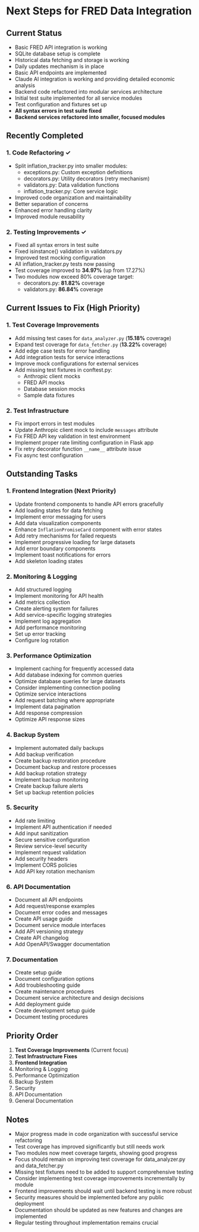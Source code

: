 # Next Steps for FRED Data Integration

## Current Status
- Basic FRED API integration is working
- SQLite database setup is complete
- Historical data fetching and storage is working
- Daily updates mechanism is in place
- Basic API endpoints are implemented
- Claude AI integration is working and providing detailed economic analysis
- Backend code refactored into modular services architecture
- Initial test suite implemented for all service modules
- Test configuration and fixtures set up
- **All syntax errors in test suite fixed**
- **Backend services refactored into smaller, focused modules**

## Recently Completed
### 1. Code Refactoring ✓
- Split inflation_tracker.py into smaller modules:
  * exceptions.py: Custom exception definitions
  * decorators.py: Utility decorators (retry mechanism)
  * validators.py: Data validation functions
  * inflation_tracker.py: Core service logic
- Improved code organization and maintainability
- Better separation of concerns
- Enhanced error handling clarity
- Improved module reusability

### 2. Testing Improvements ✓
- Fixed all syntax errors in test suite
- Fixed isinstance() validation in validators.py
- Improved test mocking configuration
- All inflation_tracker.py tests now passing
- Test coverage improved to **34.97%** (up from 17.27%)
- Two modules now exceed 80% coverage target:
  * decorators.py: **81.82%** coverage
  * validators.py: **86.84%** coverage

## Current Issues to Fix (High Priority)
### 1. Test Coverage Improvements
- Add missing test cases for `data_analyzer.py` (**15.18%** coverage)
- Expand test coverage for `data_fetcher.py` (**13.22%** coverage)
- Add edge case tests for error handling
- Add integration tests for service interactions
- Improve mock configurations for external services
- Add missing test fixtures in conftest.py:
  * Anthropic client mocks
  * FRED API mocks
  * Database session mocks
  * Sample data fixtures

### 2. Test Infrastructure
- Fix import errors in test modules
- Update Anthropic client mock to include `messages` attribute
- Fix FRED API key validation in test environment
- Implement proper rate limiting configuration in Flask app
- Fix retry decorator function `__name__` attribute issue
- Fix async test configuration

## Outstanding Tasks

### 1. Frontend Integration (Next Priority)
- Update frontend components to handle API errors gracefully
- Add loading states for data fetching
- Implement error messaging for users
- Add data visualization components
- Enhance `InflationPromiseCard` component with error states
- Add retry mechanisms for failed requests
- Implement progressive loading for large datasets
- Add error boundary components
- Implement toast notifications for errors
- Add skeleton loading states

### 2. Monitoring & Logging
- Add structured logging
- Implement monitoring for API health
- Add metrics collection
- Create alerting system for failures
- Add service-specific logging strategies
- Implement log aggregation
- Add performance monitoring
- Set up error tracking
- Configure log rotation

### 3. Performance Optimization
- Implement caching for frequently accessed data
- Add database indexing for common queries
- Optimize database queries for large datasets
- Consider implementing connection pooling
- Optimize service interactions
- Add request batching where appropriate
- Implement data pagination
- Add response compression
- Optimize API response sizes

### 4. Backup System
- Implement automated daily backups
- Add backup verification
- Create backup restoration procedure
- Document backup and restore processes
- Add backup rotation strategy
- Implement backup monitoring
- Create backup failure alerts
- Set up backup retention policies

### 5. Security
- Add rate limiting
- Implement API authentication if needed
- Add input sanitization
- Secure sensitive configuration
- Review service-level security
- Implement request validation
- Add security headers
- Implement CORS policies
- Add API key rotation mechanism

### 6. API Documentation
- Document all API endpoints
- Add request/response examples
- Document error codes and messages
- Create API usage guide
- Document service module interfaces
- Add API versioning strategy
- Create API changelog
- Add OpenAPI/Swagger documentation

### 7. Documentation
- Create setup guide
- Document configuration options
- Add troubleshooting guide
- Create maintenance procedures
- Document service architecture and design decisions
- Add deployment guide
- Create development setup guide
- Document testing procedures

## Priority Order
1. **Test Coverage Improvements** (Current focus)
2. **Test Infrastructure Fixes**
3. **Frontend Integration**
4. Monitoring & Logging
5. Performance Optimization
6. Backup System
7. Security
8. API Documentation
9. General Documentation

## Notes
- Major progress made in code organization with successful service refactoring
- Test coverage has improved significantly but still needs work
- Two modules now meet coverage targets, showing good progress
- Focus should remain on improving test coverage for data_analyzer.py and data_fetcher.py
- Missing test fixtures need to be added to support comprehensive testing
- Consider implementing test coverage improvements incrementally by module
- Frontend improvements should wait until backend testing is more robust
- Security measures should be implemented before any public deployment
- Documentation should be updated as new features and changes are implemented
- Regular testing throughout implementation remains crucial
